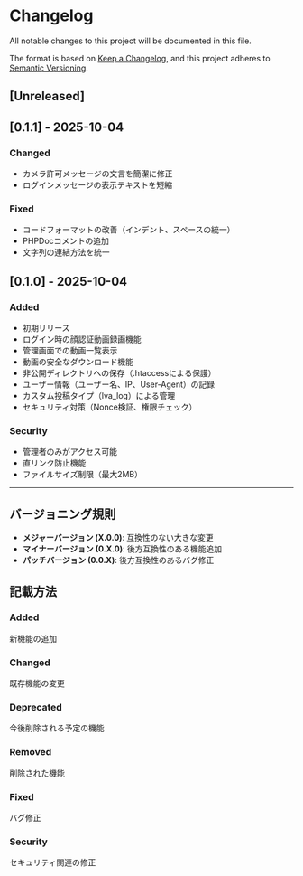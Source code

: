 # Changelog

All notable changes to this project will be documented in this file.

The format is based on [Keep a Changelog](https://keepachangelog.com/en/1.0.0/),
and this project adheres to [Semantic Versioning](https://semver.org/spec/v2.0.0.html).

## [Unreleased]

## [0.1.1] - 2025-10-04

### Changed
- カメラ許可メッセージの文言を簡潔に修正
- ログインメッセージの表示テキストを短縮

### Fixed
- コードフォーマットの改善（インデント、スペースの統一）
- PHPDocコメントの追加
- 文字列の連結方法を統一

## [0.1.0] - 2025-10-04

### Added
- 初期リリース
- ログイン時の顔認証動画録画機能
- 管理画面での動画一覧表示
- 動画の安全なダウンロード機能
- 非公開ディレクトリへの保存（.htaccessによる保護）
- ユーザー情報（ユーザー名、IP、User-Agent）の記録
- カスタム投稿タイプ（lva_log）による管理
- セキュリティ対策（Nonce検証、権限チェック）

### Security
- 管理者のみがアクセス可能
- 直リンク防止機能
- ファイルサイズ制限（最大2MB）

---

## バージョニング規則

- **メジャーバージョン (X.0.0)**: 互換性のない大きな変更
- **マイナーバージョン (0.X.0)**: 後方互換性のある機能追加
- **パッチバージョン (0.0.X)**: 後方互換性のあるバグ修正

## 記載方法

### Added
新機能の追加

### Changed
既存機能の変更

### Deprecated
今後削除される予定の機能

### Removed
削除された機能

### Fixed
バグ修正

### Security
セキュリティ関連の修正
